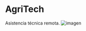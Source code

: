# AgriTech
Asistencia técnica remota.
![imagen](https://github.com/jairnarvaez/AgriTech/assets/104741782/db2d9c18-2001-44eb-8e1d-04cd37ef587a)
